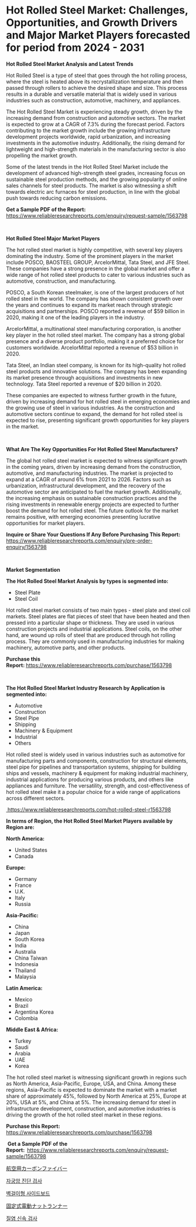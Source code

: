 <p><h1>Hot Rolled Steel Market: Challenges, Opportunities, and Growth Drivers and Major Market Players forecasted for period from 2024 - 2031</h1></p><p><strong>Hot Rolled Steel Market Analysis and Latest Trends</strong></p>
<p><p>Hot Rolled Steel is a type of steel that goes through the hot rolling process, where the steel is heated above its recrystallization temperature and then passed through rollers to achieve the desired shape and size. This process results in a durable and versatile material that is widely used in various industries such as construction, automotive, machinery, and appliances.</p><p>The Hot Rolled Steel Market is experiencing steady growth, driven by the increasing demand from construction and automotive sectors. The market is expected to grow at a CAGR of 7.3% during the forecast period. Factors contributing to the market growth include the growing infrastructure development projects worldwide, rapid urbanization, and increasing investments in the automotive industry. Additionally, the rising demand for lightweight and high-strength materials in the manufacturing sector is also propelling the market growth.</p><p>Some of the latest trends in the Hot Rolled Steel Market include the development of advanced high-strength steel grades, increasing focus on sustainable steel production methods, and the growing popularity of online sales channels for steel products. The market is also witnessing a shift towards electric arc furnaces for steel production, in line with the global push towards reducing carbon emissions.</p></p>
<p><strong>Get a Sample PDF of the Report:&nbsp;</strong> <a href="https://www.reliableresearchreports.com/enquiry/request-sample/1563798">https://www.reliableresearchreports.com/enquiry/request-sample/1563798</a></p>
<p>&nbsp;</p>
<p><strong>Hot Rolled Steel Major Market Players</strong></p>
<p><p>The hot rolled steel market is highly competitive, with several key players dominating the industry. Some of the prominent players in the market include POSCO, BAOSTEEL GROUP, ArcelorMittal, Tata Steel, and JFE Steel. These companies have a strong presence in the global market and offer a wide range of hot rolled steel products to cater to various industries such as automotive, construction, and manufacturing.</p><p>POSCO, a South Korean steelmaker, is one of the largest producers of hot rolled steel in the world. The company has shown consistent growth over the years and continues to expand its market reach through strategic acquisitions and partnerships. POSCO reported a revenue of $59 billion in 2020, making it one of the leading players in the industry.</p><p>ArcelorMittal, a multinational steel manufacturing corporation, is another key player in the hot rolled steel market. The company has a strong global presence and a diverse product portfolio, making it a preferred choice for customers worldwide. ArcelorMittal reported a revenue of $53 billion in 2020.</p><p>Tata Steel, an Indian steel company, is known for its high-quality hot rolled steel products and innovative solutions. The company has been expanding its market presence through acquisitions and investments in new technology. Tata Steel reported a revenue of $20 billion in 2020.</p><p>These companies are expected to witness further growth in the future, driven by increasing demand for hot rolled steel in emerging economies and the growing use of steel in various industries. As the construction and automotive sectors continue to expand, the demand for hot rolled steel is expected to rise, presenting significant growth opportunities for key players in the market.</p></p>
<p>&nbsp;</p>
<p><strong>What Are The Key Opportunities For Hot Rolled Steel Manufacturers?</strong></p>
<p><p>The global hot rolled steel market is expected to witness significant growth in the coming years, driven by increasing demand from the construction, automotive, and manufacturing industries. The market is projected to expand at a CAGR of around 6% from 2021 to 2026. Factors such as urbanization, infrastructural development, and the recovery of the automotive sector are anticipated to fuel the market growth. Additionally, the increasing emphasis on sustainable construction practices and the rising investments in renewable energy projects are expected to further boost the demand for hot rolled steel. The future outlook for the market remains positive, with emerging economies presenting lucrative opportunities for market players.</p></p>
<p><strong>Inquire or Share Your Questions If Any Before Purchasing This Report:</strong> <a href="https://www.reliableresearchreports.com/enquiry/pre-order-enquiry/1563798">https://www.reliableresearchreports.com/enquiry/pre-order-enquiry/1563798</a></p>
<p>&nbsp;</p>
<p><strong>Market Segmentation</strong></p>
<p><strong>The Hot Rolled Steel Market Analysis by types is segmented into:</strong></p>
<p><ul><li>Steel Plate</li><li>Steel Coil</li></ul></p>
<p><p>Hot rolled steel market consists of two main types - steel plate and steel coil markets. Steel plates are flat pieces of steel that have been heated and then pressed into a particular shape or thickness. They are used in various construction projects and industrial applications. Steel coils, on the other hand, are wound up rolls of steel that are produced through hot rolling process. They are commonly used in manufacturing industries for making machinery, automotive parts, and other products.</p></p>
<p><strong>Purchase this Report:&nbsp;</strong><a href="https://www.reliableresearchreports.com/purchase/1563798">https://www.reliableresearchreports.com/purchase/1563798</a></p>
<p>&nbsp;</p>
<p><strong>The Hot Rolled Steel Market Industry Research by Application is segmented into:</strong></p>
<p><ul><li>Automotive</li><li>Construction</li><li>Steel Pipe</li><li>Shipping</li><li>Machinery & Equipment</li><li>Industrial</li><li>Others</li></ul></p>
<p><p>Hot rolled steel is widely used in various industries such as automotive for manufacturing parts and components, construction for structural elements, steel pipe for pipelines and transportation systems, shipping for building ships and vessels, machinery & equipment for making industrial machinery, industrial applications for producing various products, and others like appliances and furniture. The versatility, strength, and cost-effectiveness of hot rolled steel make it a popular choice for a wide range of applications across different sectors.</p></p>
<p><a href="https://www.reliableresearchreports.com/hot-rolled-steel-r1563798">&nbsp;https://www.reliableresearchreports.com/hot-rolled-steel-r1563798</a></p>
<p><strong>In terms of Region, the Hot Rolled Steel Market Players available by Region are:</strong></p>
<p>
    <p> <strong> North America: </strong>
        <ul>
            <li>United States</li>
            <li>Canada</li>
        </ul>
        </p> 
    <p> <strong> Europe: </strong>
        <ul>
            <li>Germany</li>
            <li>France</li>
            <li>U.K.</li>
            <li>Italy</li>
            <li>Russia</li>
        </ul>
        </p> 
    <p> <strong> Asia-Pacific: </strong>
        <ul>
            <li>China</li>
            <li>Japan</li>
            <li>South Korea</li>
            <li>India</li>
            <li>Australia</li>
            <li>China Taiwan</li>
            <li>Indonesia</li>
            <li>Thailand</li>
            <li>Malaysia</li>
        </ul>
        </p> 
    <p> <strong> Latin America: </strong>
        <ul>
            <li>Mexico</li>
            <li>Brazil</li>
            <li>Argentina Korea</li>
            <li>Colombia</li>
        </ul>
        </p> 
    <p> <strong> Middle East & Africa: </strong>
        <ul>
            <li>Turkey</li>
            <li>Saudi</li>
            <li>Arabia</li>
            <li>UAE</li>
            <li>Korea</li>
        </ul>
    </p>
    </p>
<p><p>The hot rolled steel market is witnessing significant growth in regions such as North America, Asia-Pacific, Europe, USA, and China. Among these regions, Asia-Pacific is expected to dominate the market with a market share of approximately 45%, followed by North America at 25%, Europe at 20%, USA at 5%, and China at 5%. The increasing demand for steel in infrastructure development, construction, and automotive industries is driving the growth of the hot rolled steel market in these regions.</p></p>
<p><strong>Purchase this Report: </strong><a href="https://www.reliableresearchreports.com/purchase/1563798">https://www.reliableresearchreports.com/purchase/1563798</a></p>
<p>&nbsp;<strong>Get a Sample PDF of the Report:&nbsp;&nbsp;</strong><a href="https://www.reliableresearchreports.com/enquiry/request-sample/1563798">https://www.reliableresearchreports.com/enquiry/request-sample/1563798</a></p>
<p><strong></strong></p>
<p><p><a href="https://medium.com/@amehdzmay/%E8%88%AA%E7%A9%BA%E7%94%A8%E7%82%AD%E7%B4%A0%E7%B9%8A%E7%B6%AD%E5%B8%82%E5%A0%B4-2024%E5%B9%B4%E3%81%8B%E3%82%892031%E5%B9%B4%E3%81%BE%E3%81%A7%E3%81%AE%E4%B8%96%E7%95%8C%E5%B8%82%E5%A0%B4%E5%8B%95%E5%90%91%E3%81%A8%E8%B2%A9%E5%A3%B2%E3%83%88%E3%83%AC%E3%83%B3%E3%83%89-ec5f6372327d">航空用カーボンファイバー</a></p><p><a href="https://medium.com/@kopirendilala_44969/%EA%B8%80%EB%A1%9C%EB%B2%8C-%EC%9E%90%EA%B6%81%EC%95%94-%EC%A7%84%EB%8B%A8-%ED%85%8C%EC%8A%A4%ED%8A%B8-%EC%8B%9C%EC%9E%A5-%ED%98%84%ED%99%A9-2024-2031-%EB%B0%8F-%EC%A7%80%EC%97%AD-%EC%A0%9C%ED%92%88-%EB%B0%8F-%EC%B5%9C%EC%A2%85-%EC%82%AC%EC%9A%A9%EB%B3%84-%EC%98%88%EC%B8%A1-9def03e0ef6f">자궁암 진단 검사</a></p><p><a href="https://github.com/chupp85/Market-Research-Report-List-1/blob/main/9875212140001.md">벽걸이형 사이드보드</a></p><p><a href="https://medium.com/@amehdzmay/%E5%9B%BA%E5%AE%9A%E3%81%95%E3%82%8C%E3%81%9F%E9%9B%BB%E5%8B%95%E3%83%8A%E3%83%83%E3%83%88%E3%83%A9%E3%83%B3%E3%83%8A%E3%83%BC%E5%B8%82%E5%A0%B4%E3%81%AE%E8%A9%B3%E7%B4%B0%E8%AA%BF%E6%9F%BB-%E3%83%88%E3%83%AC%E3%83%B3%E3%83%89-%E5%B8%82%E5%A0%B4%E3%82%BB%E3%82%B0%E3%83%A1%E3%83%B3%E3%83%86%E3%83%BC%E3%82%B7%E3%83%A7%E3%83%B3-%E7%AB%B6%E5%90%88%E5%88%86%E6%9E%90-3c361e082873">固定式電動ナットランナー</a></p><p><a href="https://medium.com/@kopirendilala_44969/%EB%B0%94%EC%A7%84%EC%98%A4%EC%8B%9C%EC%8A%A4-%EB%B9%A0%EB%A5%B8-%ED%85%8C%EC%8A%A4%ED%8C%85-%EC%8B%9C%EC%9E%A5-%EC%A0%90%EC%9C%A0%EC%9C%A8-%EB%B0%8F-%EC%8B%9C%EC%9E%A5-%EB%B6%84%EC%84%9D-%EC%84%B1%EC%9E%A5-%EB%8F%99%ED%96%A5-%EB%B0%8F-%EC%98%88%EC%B8%A1-%EA%B8%B0%EA%B0%84-2024%EB%85%84-2031%EB%85%84-77b1a6edec98">질염 신속 검사</a></p></p>